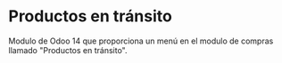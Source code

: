 # Productos en tránsito
Modulo de Odoo 14 que proporciona un menú en el modulo de compras llamado "Productos en tránsito".

